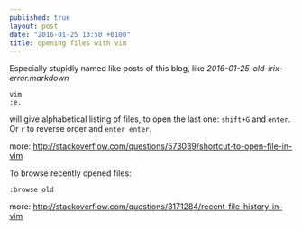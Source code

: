 ```yaml
---
published: true
layout: post
date: "2016-01-25 13:50 +0100"
title: opening files with vim
---
```


Especially stupidly named like posts of this blog, like _2016-01-25-old-irix-error.markdown_

    vim
    :e.

will give alphabetical listing of files, to open the last one: `shift+G` and `enter`.  
Or `r` to reverse order and `enter enter`.  

more: <http://stackoverflow.com/questions/573039/shortcut-to-open-file-in-vim>

To browse recently opened files: 

    :browse old

more: <http://stackoverflow.com/questions/3171284/recent-file-history-in-vim>
